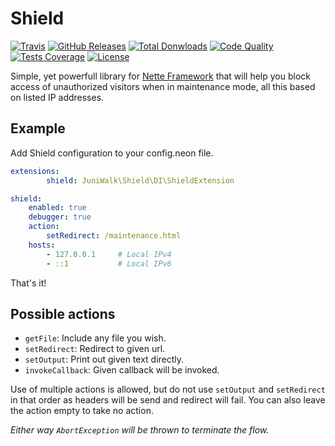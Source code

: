 Shield
============

[![Travis](https://img.shields.io/travis/juniwalk/Shield.svg?style=flat-square)](https://travis-ci.org/juniwalk/Shield)
[![GitHub Releases](https://img.shields.io/github/release/juniwalk/Shield.svg?style=flat-square)](https://github.com/juniwalk/Shield/releases)
[![Total Donwloads](https://img.shields.io/packagist/dt/juniwalk/Shield.svg?style=flat-square)](https://packagist.org/packages/juniwalk/Shield)
[![Code Quality](https://img.shields.io/scrutinizer/g/juniwalk/Shield.svg?style=flat-square)](https://scrutinizer-ci.com/g/juniwalk/Shield/)
[![Tests Coverage](https://img.shields.io/scrutinizer/coverage/g/juniwalk/Shield.svg?style=flat-square)](https://scrutinizer-ci.com/g/juniwalk/Shield/)
[![License](https://img.shields.io/packagist/l/juniwalk/Shield.svg?style=flat-square)](https://mit-license.org)

Simple, yet powerfull library for [Nette Framework](https://github.com/nette/nette) that will help you block access of unauthorized visitors when in maintenance mode, all this based on listed IP addresses.

Example
-------
Add Shield configuration to your config.neon file.

```yaml
extensions:
        shield: JuniWalk\Shield\DI\ShieldExtension

shield:
    enabled: true
    debugger: true
    action:
        setRedirect: /maintenance.html
    hosts:
        - 127.0.0.1     # Local IPv4
        - ::1           # Local IPv6
```

That's it!

Possible actions
-------
- `getFile`: Include any file you wish.
- `setRedirect`: Redirect to given url.
- `setOutput`: Print out given text directly.
- `invokeCallback`: Given callback will be invoked.

Use of multiple actions is allowed, but do not use `setOutput` and `setRedirect` in that order as headers will be send and redirect will fail. You can also leave the action empty to take no action.

*Either way `AbortException` will be thrown to terminate the flow.*
